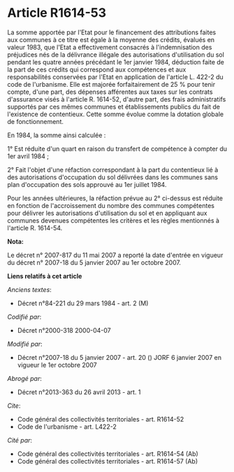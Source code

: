 # Article R1614-53

La somme apportée par l'Etat pour le financement des attributions faites aux communes à ce titre est égale à la moyenne des
crédits, évalués en valeur 1983, que l'Etat a effectivement consacrés à l'indemnisation des préjudices nés de la délivrance
illégale des autorisations d'utilisation du sol pendant les quatre années précédant le 1er janvier 1984, déduction faite de
la part de ces crédits qui correspond aux compétences et aux responsabilités conservées par l'Etat en application de
l'article L. 422-2 du code de l'urbanisme. Elle est majorée forfaitairement de 25 % pour tenir compte, d'une part, des
dépenses afférentes aux taxes sur les contrats d'assurance visés à l'article R. 1614-52, d'autre part, des frais
administratifs supportés par ces mêmes communes et établissements publics du fait de l'existence de contentieux. Cette somme
évolue comme la dotation globale de fonctionnement. 

En 1984, la somme ainsi calculée : 

1° Est réduite d'un quart en raison du transfert de compétence à compter du 1er avril 1984 ; 

2° Fait l'objet d'une réfaction correspondant à la part du contentieux lié à des autorisations d'occupation du sol délivrées
dans les communes sans plan d'occupation des sols approuvé au 1er juillet 1984. 

Pour les années ultérieures, la réfaction prévue au 2° ci-dessus est réduite en fonction de l'accroissement du nombre des
communes compétentes pour délivrer les autorisations d'utilisation du sol et en appliquant aux communes devenues compétentes
les critères et les règles mentionnés à l'article R. 1614-54.

**Nota:**

Le décret n° 2007-817 du 11 mai 2007 a reporté la date d'entrée en vigueur du décret n° 2007-18 du 5 janvier 2007 au 1er
octobre 2007.

**Liens relatifs à cet article**

_Anciens textes_:

  - Décret n°84-221 du 29 mars 1984 - art. 2 (M)

_Codifié par_:

  - Décret n°2000-318 2000-04-07

_Modifié par_:

  - Décret n°2007-18 du 5 janvier 2007 - art. 20 () JORF 6 janvier 2007 en vigueur le 1er octobre 2007

_Abrogé par_:

  - Décret n°2013-363 du 26 avril 2013 - art. 1

_Cite_:

  - Code général des collectivités territoriales - art. R1614-52
  - Code de l'urbanisme - art. L422-2

_Cité par_:

  - Code général des collectivités territoriales - art. R1614-54 (Ab)
  - Code général des collectivités territoriales - art. R1614-57 (Ab)
